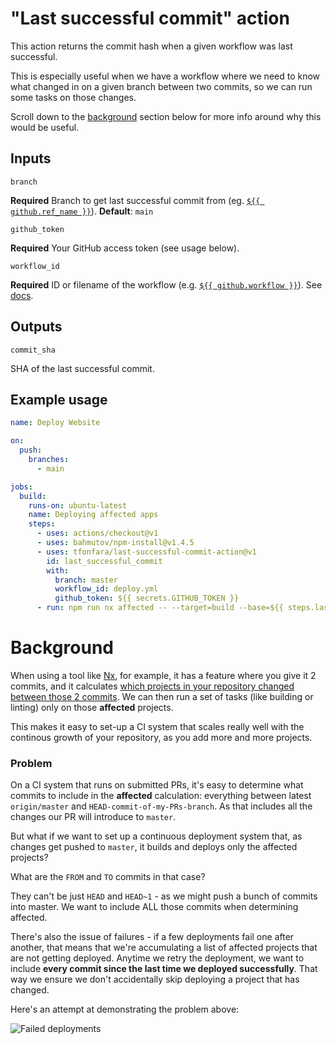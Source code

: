 # "Last successful commit" action

This action returns the commit hash when a given workflow was last successful.

This is especially useful when we have a workflow where we need to know what changed
in on a given branch between two commits, so we can run some tasks on those
changes.

Scroll down to the [background](#background) section below for more info around 
why this would be useful.

## Inputs

`branch`

**Required** Branch to get last successful commit from (eg. [`${{ github.ref_name }}`](https://docs.github.com/en/actions/learn-github-actions/contexts#github-context)).
**Default**: `main`

`github_token`

**Required** Your GitHub access token (see usage below).

`workflow_id`

**Required** ID or filename of the workflow (e.g. [`${{ github.workflow }}`](https://docs.github.com/en/actions/learn-github-actions/contexts#github-context)). See [docs](https://octokit.github.io/rest.js/v18#actions-list-workflow-runs).

## Outputs

`commit_sha`

SHA of the last successful commit.

## Example usage

```yaml
name: Deploy Website

on:
  push:
    branches:
      - main

jobs:
  build:
    runs-on: ubuntu-latest
    name: Deploying affected apps
    steps:
      - uses: actions/checkout@v1
      - uses: bahmutov/npm-install@v1.4.5
      - uses: tfonfara/last-successful-commit-action@v1
        id: last_successful_commit
        with:
          branch: master
          workflow_id: deploy.yml
          github_token: ${{ secrets.GITHUB_TOKEN }}
      - run: npm run nx affected -- --target=build --base=${{ steps.last_successful_commit.outputs.commit_sha }} --parallel --configuration=production
```

# Background

When using a tool like [Nx](https://nx.dev/), for example, it has a feature
where you give it 2 commits, and it calculates [which projects in your repository changed
between those 2 commits](https://nx.dev/latest/angular/tutorial/11-test-affected-projects#step-11-test-affected-projects
). We can then run a set of tasks (like building or linting) only
on those **affected** projects.

This makes it easy to set-up a CI system that scales really well with the
continous growth of your repository, as you add more and more projects.


### Problem

On a CI system that runs on submitted PRs, it's easy to determine what commits to include in the **affected** calculation:
everything between latest `origin/master` and `HEAD-commit-of-my-PRs-branch`.
As that includes all the changes our PR will introduce to `master`.

But what if we want to set up a continuous deployment system
that, as changes get pushed to `master`, it builds and deploys
only the affected projects?

What are the `FROM` and `TO` commits in that case?

They can't be just `HEAD` and `HEAD~1` - as we might push a bunch
of commits into master. We want to include ALL those commits when determining
affected.

There's also the issue of failures - if a few deployments fail one after
another, that means that we're accumulating a list of affected projects
that are not getting deployed. Anytime we retry the deployment, we want to include
**every commit since the last time we deployed successfully**. That way we ensure
we don't accidentally skip deploying a project that has changed.

Here's an attempt at demonstrating the problem above:

![Failed deployments](./commit.png) 
